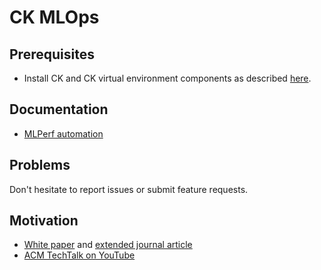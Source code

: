 # CK MLOps

## Prerequisites

* Install CK and CK virtual environment components as described [here](https://github.com/octoml/ck-venv).

## Documentation

* [MLPerf automation](blob/main/doc/mlperf.automation/README.md)

## Problems

Don't hesitate to report issues or submit feature requests.

## Motivation

* [White paper](https://arxiv.org/pdf/2006.07161.pdf) and [extended journal article](https://arxiv.org/pdf/2011.01149.pdf)
* [ACM TechTalk on YouTube](https://www.youtube.com/watch?=7zpeIVwICa4)
